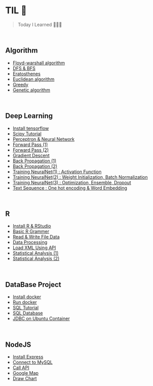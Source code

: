 # TIL 📝

> Today I Learned 👩‍💻🔥

<br/>

## Algorithm
- [Floyd-warshall algorithm](https://github.com/ChoiEunji0114/TIL/blob/master/algorithm/floyd-warshall.md)
- [DFS & BFS](https://github.com/ChoiEunji0114/TIL/blob/master/algorithm/DFS_and_BFS.md)
- [Eratosthenes](https://github.com/ChoiEunji0114/TIL/blob/master/algorithm/erathosthenes.md)
- [Euclidean algorithm](https://github.com/ChoiEunji0114/TIL/blob/master/algorithm/Euclidean_algorithm.md)
- [Greedy](https://github.com/ChoiEunji0114/TIL/blob/master/algorithm/greedy.md)
- [Genetic algorithm](https://github.com/ChoiEunji0114/TIL/blob/master/algorithm/genetic.md)

<br/>

## Deep Learning
- [Install tensorflow](https://github.com/ChoiEunji0114/TIL/blob/master/DeepLearning/01_install_tensorflow.md)
- [Scipy Tutorial](https://github.com/ChoiEunji0114/TIL/blob/master/DeepLearning/03_scipy.md)
- [Perceptron & Neural Network](https://github.com/ChoiEunji0114/TIL/blob/master/DeepLearning/04_NeuralNetwork.md)
- [Forward Pass (1)](https://github.com/ChoiEunji0114/TIL/blob/master/DeepLearning/05_Forward_pass.md)
- [Forward Pass (2)](https://github.com/ChoiEunji0114/TIL/blob/master/DeepLearning/05_Forward_pass2.md)
- [Gradient Descent ](https://github.com/ChoiEunji0114/TIL/blob/master/DeepLearning/06_Gradient_Descent.md)
- [Back Propagation (1)](https://github.com/ChoiEunji0114/TIL/blob/master/DeepLearning/07_Back_Propagation.md)
- [Back Propagation (2)](https://github.com/ChoiEunji0114/TIL/blob/master/DeepLearning/07_Back_Propagation2.md)
- [Training NeuralNet(1) : Activation Function](https://github.com/ChoiEunji0114/TIL/blob/master/DeepLearning/08_Training_NeuralNet1.md)
- [Training NeuralNet(2) : Weight Initialization, Batch Normalization](https://github.com/ChoiEunji0114/TIL/blob/master/DeepLearning/08_Training_NeuralNet2.md)
- [Training NeuralNet(3) : Optimization, Ensemble, Dropout ](https://github.com/ChoiEunji0114/TIL/blob/master/DeepLearning/08_Training_NeuralNet3.md)
- [Text Sequence : One hot encoding & Word Embedding](https://github.com/ChoiEunji0114/TIL/blob/master/DeepLearning/10_text_sequence.md)

<br/>

## R
- [Install R & RStudio](https://github.com/ChoiEunji0114/TIL/blob/master/R/01_install_Rstudio.md)
- [Basic R Grammer](https://github.com/ChoiEunji0114/TIL/blob/master/R/02_R_basic.md)
- [Read & Write File Data](https://github.com/ChoiEunji0114/TIL/blob/master/R/03_Read_Write_Data.md)
- [Data Processing](https://github.com/ChoiEunji0114/TIL/blob/master/R/04_R_data_processing_1.md)
- [Load XML Using API](https://github.com/ChoiEunji0114/TIL/blob/master/R/05_use_API.md)
- [Statistical Analysis (1)](https://github.com/ChoiEunji0114/TIL/blob/master/R/06_Statistical_Analysis_1.md)
- [Statistical Analysis (2)](https://github.com/ChoiEunji0114/TIL/blob/master/R/06_Statistical_Analysis_2.md)

<br/>

## DataBase Project 

- [Install docker](https://github.com/ChoiEunji0114/TIL/blob/master/DatabaseProject/01_install_docker.md)
- [Run docker](https://github.com/ChoiEunji0114/TIL/blob/master/DatabaseProject/02_run_docker.md)
- [SQL Tutorial](https://github.com/ChoiEunji0114/TIL/blob/master/DatabaseProject/03_SQL_tutorial.md)
- [SQL Database](https://github.com/ChoiEunji0114/TIL/blob/master/DatabaseProject/04_SQL_Database.md)
- [JDBC on Ubuntu Container](https://github.com/ChoiEunji0114/TIL/blob/master/DatabaseProject/05_JDBC.md)

<br/>

## NodeJS

- [Install Express](https://github.com/ChoiEunji0114/TIL/blob/master/NodeJS/01_install_express.md)
- [Connect to MySQL](https://github.com/ChoiEunji0114/TIL/blob/master/NodeJS/02_connect_mysql.md)
- [Call API](https://github.com/ChoiEunji0114/TIL/blob/master/NodeJS/03_API_call.md)
- [Google Map](https://github.com/ChoiEunji0114/TIL/blob/master/NodeJS/04_googleMap.md)
- [Draw Chart](https://github.com/ChoiEunji0114/TIL/blob/master/NodeJS/05_draw_Chart.md)

